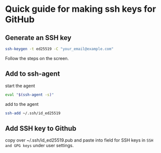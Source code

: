 
# Quick guide for making ssh keys for GitHub

## Generate an SSH key

```sh
ssh-keygen -t ed25519 -C "your_email@example.com"
```

Follow the steps on the screen.

## Add to ssh-agent

start the agent

```sh
eval "$(ssh-agent -s)"
```

add to the agent
```sh
ssh-add ~/.ssh/id_ed25519
```

## Add SSH key to Github

copy over ~/.ssh/id_ed25519.pub and paste into field for SSH keys in `SSH and GPG keys` under user settings.



